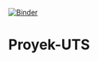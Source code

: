 [![Binder](https://mybinder.org/badge_logo.svg)](https://mybinder.org/v2/gh/Turbo46/Proyek-UTS/re_master)
# Proyek-UTS
